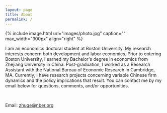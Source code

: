 ```yaml
---
layout: page
title: About
permalink: /
---
```


{% include image.html url="images/photo.jpg" caption="" max_width="300px" align="right" %}

I am an economics doctoral student at Boston University. My research interests concern both development and labor economics. Prior to entering Boston University, I earned my Bachelor's degree in economics from Zhejiang University in China. Post-graduation, I worked as a Research Assistant with the National Bureau of Economic Research in Cambridge, MA. Currently, I have research projects concerning variable  Chinese firm dynamics and the policy implications that result. You can contact me by my email below for questions, comments, and/or opportunities.

<br />

Email: [zhuge@nber.org]

[zhuge@nber.org]: mailto:zhuge@nber.org

<br />

